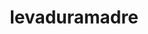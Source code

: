 ---
title: "levaduramadre"
url: /madrid/levaduramadre-calle-de-augusto-figueroa/
shop: panadería
---